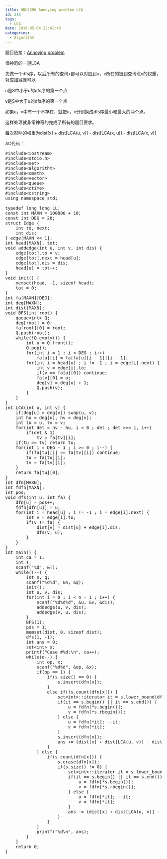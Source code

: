 ```yaml
---
title: HDU5296 Annoying problem LCA
id: 218
tags:
  - LCA
date: 2016-05-04 22:41:43
categories:
  - Algorithm
---
```


题目链接：[Annoying problem](http://acm.hdu.edu.cn/showproblem.php?pid=5296)

很神奇的一道LCA

先做一个dfs序，以后所有的查询x都可以对应到u，v所在的链到查询点x的权重，对应加减就可以

u是S中小于u的dfs序的第一个点

v是S中大于u的dfs序的第一个点

如果u，v中有一个不存在，就把u，v分别换成dfs序最小和最大的两个点。

这样处理就非常神奇的完成了所有的题目要求。

每次影响的权重为dist[x] + dist[LCA(u, v)] - dist[LCA(x, u)] - dist[LCA(x, v)]

AC代码：
<pre class="lang:c++ decode:true ">#include&lt;iostream&gt;
#include&lt;stdio.h&gt;
#include&lt;set&gt;
#include&lt;algorithm&gt;
#include&lt;cmath&gt;
#include&lt;vector&gt;
#include&lt;queue&gt;
#include&lt;ctime&gt;
#include&lt;cstring&gt;
using namespace std;

typedef long long LL;
const int MAXN = 100000 + 10;
const int DEG = 20;
struct Edge {
    int to, next;
    int dis;
} edge[MAXN &lt;&lt; 1];
int head[MAXN], tot;
void addedge(int u, int v, int dis) {
    edge[tot].to = v;
    edge[tot].next = head[u];
    edge[tot].dis = dis;
    head[u] = tot++;
}
void init() {
    memset(head, -1, sizeof head);
    tot = 0;
}
int fa[MAXN][DEG];
int deg[MAXN];
int dist[MAXN];
void BFS(int root) {
    queue&lt;int&gt; Q;
    deg[root] = 0;
    fa[root][0] = root;
    Q.push(root);
    while(!Q.empty()) {
        int u = Q.front();
        Q.pop();
        for(int i = 1 ; i &lt; DEG ; i++)
            fa[u][i] = fa[fa[u][i - 1]][i - 1];
        for(int i = head[u] ; i != -1 ; i = edge[i].next) {
            int v = edge[i].to;
            if(v == fa[u][0]) continue;
            fa[v][0] = u;
            deg[v] = deg[u] + 1;
            Q.push(v);
        }
    }
}
int LCA(int u, int v) {
    if(deg[u] &gt; deg[v]) swap(u, v);
    int hu = deg[u], hv = deg[v];
    int tu = u, tv = v;
    for(int det = hv - hu, i = 0 ; det ; det &gt;&gt;= 1, i++)
        if(det &amp; 1)
            tv = fa[tv][i];
    if(tu == tv) return tu;
    for(int i = DEG - 1 ; i &gt;= 0 ; i--) {
        if(fa[tu][i] == fa[tv][i]) continue;
        tu = fa[tu][i];
        tv = fa[tv][i];
    }
    return fa[tu][0];
}
int dfn[MAXN];
int fdfn[MAXN];
int pos;
void dfs(int u, int fa) {
    dfn[u] = pos++;
    fdfn[dfn[u]] = u;
    for(int i = head[u] ; i != -1 ; i = edge[i].next) {
        int v = edge[i].to;
        if(v != fa) {
            dist[v] = dist[u] + edge[i].dis;
            dfs(v, u);
        }
    }
}
int main() {
    int ca = 1;
    int T;
    scanf("%d", &amp;T);
    while(T--) {
        int n, q;
        scanf("%d%d", &amp;n, &amp;q);
        init();
        int u, v, dis;
        for(int i = 0 ; i &lt; n - 1 ; i++) {
            scanf("%d%d%d", &amp;u, &amp;v, &amp;dis);
            addedge(u, v, dis);
            addedge(v, u, dis);
        }
        BFS(1);
        pos = 1;
        memset(dist, 0, sizeof dist);
        dfs(1, -1);
        int ans = 0;
        set&lt;int&gt; s;
        printf("Case #%d:\n", ca++);
        while(q--) {
            int op, x;
            scanf("%d%d", &amp;op, &amp;x);
            if(op == 1) {
                if(s.size() == 0) {
                    s.insert(dfn[x]);
                }
                else if(!s.count(dfn[x])) {
                    set&lt;int&gt;::iterator it = s.lower_bound(dfn[x]);
                    if(it == s.begin() || it == s.end()) {
                        u = fdfn[*s.begin()];
                        v = fdfn[*s.rbegin()];
                    } else {
                        u = fdfn[*it]; --it;
                        v = fdfn[*it];
                    }
                    s.insert(dfn[x]);
                    ans += (dist[x] + dist[LCA(u, v)] - dist[LCA(x, u)] - dist[LCA(x, v)]);
                }
            } else {
                if(s.count(dfn[x])) {
                    s.erase(dfn[x]);
                    if(s.size() != 0) {
                        set&lt;int&gt;::iterator it = s.lower_bound(dfn[x]);
                        if(it == s.begin() || it == s.end()) {
                            u = fdfn[*s.begin()];
                            v = fdfn[*s.rbegin()];
                        } else {
                            u = fdfn[*it]; --it;
                            v = fdfn[*it];
                        }
                        ans -= (dist[x] + dist[LCA(u, v)] - dist[LCA(x, u)] - dist[LCA(x, v)]);
                    }
                }
            }
            printf("%d\n", ans);
        }
    }
    return 0;
}
</pre>
&nbsp;
